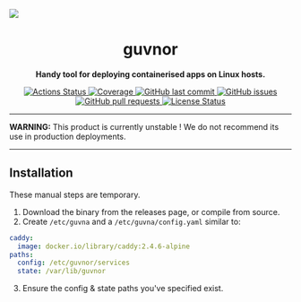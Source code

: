 <p><img src="https://share.adam.ac/22/Artboard-C1V1r5k9vgl08.png"></p>

<h1 align="center">
  guvnor
</h1>

<p align="center">
  <strong>
    Handy tool for deploying containerised apps on Linux hosts.
  </strong>
</h4>

<p align="center">
  <a href="https://github.com/krystal/guvnor/actions">
    <img src="https://img.shields.io/github/workflow/status/krystal/guvnor/CI.svg?logo=github" alt="Actions Status">
  </a>
  <a href="https://codeclimate.com/github/krystal/guvnor">
    <img src="https://img.shields.io/codeclimate/coverage/krystal/guvnor.svg?logo=code%20climate" alt="Coverage">
  </a>
  <a href="https://github.com/krystal/guvnor/commits/main">
    <img src="https://img.shields.io/github/last-commit/krystal/guvnor.svg?style=flat&logo=github&logoColor=white"
alt="GitHub last commit">
  </a>
  <a href="https://github.com/krystal/guvnor/issues">
    <img src="https://img.shields.io/github/issues-raw/krystal/guvnor.svg?style=flat&logo=github&logoColor=white"
alt="GitHub issues">
  </a>
  <a href="https://github.com/krystal/guvnor/pulls">
    <img src="https://img.shields.io/github/issues-pr-raw/krystal/guvnor.svg?style=flat&logo=github&logoColor=white" alt="GitHub pull requests">
  </a>
  <a href="https://github.com/krystal/guvnor/blob/main/MIT-LICENSE">
    <img src="https://img.shields.io/github/license/krystal/guvnor.svg?style=flat" alt="License Status">
  </a>
</p>

---

**WARNING:** This product is currently unstable ! We do not recommend its use
in production deployments.

---

## Installation

These manual steps are temporary.

1. Download the binary from the releases page, or compile from source.
2. Create `/etc/guvna` and a `/etc/guvna/config.yaml` similar to:
```yaml
caddy:
  image: docker.io/library/caddy:2.4.6-alpine
paths:
  config: /etc/guvnor/services
  state: /var/lib/guvnor
```
3. Ensure the config & state paths you've specified exist.
